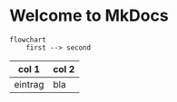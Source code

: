 # Welcome to MkDocs

```mermaid 
flowchart
    first --> second 
```

| col 1 | col 2 |
|-------|-------|
| eintrag | bla   |
